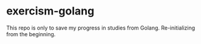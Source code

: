 # exercism-golang

This repo is only to save my progress in studies from Golang.
Re-initializing from the beginning.
